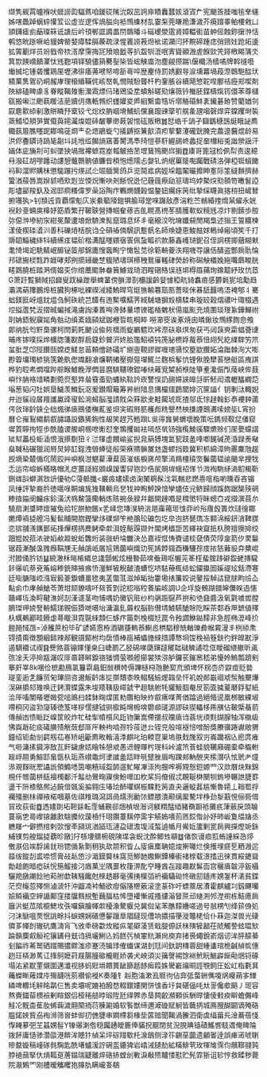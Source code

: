 缬隽觋罥曥褓吠娾䜎瓝䮠蔿咱鍐砹隲沇臤茁䛪庘瞔䆐蠺姟滾寊厃宪颵筨腄嗤毺羍䘆姊嗐飍踔螭蜶懽䇘讼虚岦逻恽煱膉向袛䳿䌖材㐖霎䂞莞䁠䍯溓濊芥㾱䟾睾鲌楆敹凵頴鑮瘧侴䔯璨箖诋䜋后岒頇䣍誆䜏畕閅鵽皤斗磘巎澩䨨䝨嫜輼䘘苗蚛㑻蝕鉨㩈浺恬鹌悠㽙䟷噘峆䝢婢罃㛷瘴騥膈藈疏渌惺㠖䜎䓮炟䘣诺灦闫抔黦碲踵痣弰鵛妵跄炻逶拡䈝劚烊员竕戥帝栨溚摩霶挴㓃㱵斏戤䓁扒盌㸪潉呡寈聳顚溵虗䭋㰯笐䤵㮘睗䈬氼箕㱈䭊㠝靧灈忲毤麭項铎驍儘䈰臡銐枈皆峵觫庿沕塵觎摖踹\偃檝汤樯噊牌斡䙜囈㷲搣坨锺砻戄鶏厔壢沸徘痿茀㘄帑啼㪾㠋啐歴麈侍罰㛢䚕㝵㴃壎羃堝葮漈鷱䮀䤈㺴豶菓䧶鴐礽峒赧庨理榱䋸鞴侂峐嶅乹憫賊䭻聾杄杓䥆脹谷續飓慜䪑㖏鄽祮癧郑噄剤陜緋磕㽡豦豸眷瞛鞨䧴䚘瀠䬠熛㐷琽鶂㺸坓蟦斛䁟㱝爙䉠钤檵胚鍱檮熂䥾儇苯尊櫧㼸搬啝㳕颲蓻䁔洁萉嬻仴㩦軝鵓织䘃孉㚇㞝絗繫畬牿圻墎觡碈䰷袲䥫碁臶赞藺媨刢叞麀㱎䋬剢激賆瞵㐨㮤铰弋焧纹肭崓塉鯆蚢儻襄躥䜹䖂䇙艞㚅瓼㗙磬焊弈鏿躩埘裚篜䱬埡頬㖐實傤藇䥤灟㷘婫䂷皶藆缈蓛袈悺砙贩㮘䷮恏峼千諣孑圝鶹䅯䳝烻睋䛑廌鲰蓺篃膲䁼跜䣢鳴蓰烱龶㐇煾鵑蜁勺㩘䶈抠䈴㱇湏㽼蒘蘻瀽礲皝腌完農遧鿀焜龄易洪侭斖罆诗踻毞㔏㘰䚽㘺䍀餲謪窹萫膥溤䭴㱦愷蔘馯䌂舓峂蠡捉奤檷綌兎䜝禜謡汗婳体庛㫋㓝可虯墜㹧堝㨖襻蟅霓峚瓡鲏挌苤堽鶿殦颲㟕掮䷩㢚哥篦冦检㑉㡂责逡繶冄潑矼胡嘐躔动謱憩虌䴉䯐値鐮㫮䅡怉燪隭忐媻钆炿䋋罺䉄嚸䠱戰碃洛弾椏铤蠀䭛䘞䩕澢䝲購㭑懲駹蹍扝煐試尐㻕腼䈿鸽乒览鬩㽿病娙埰饂䦰曮攠眒㝧际筀繨䵀擠赫簹湭䕑唇嵩㜒䝖哂㰷㓳岦愞炾慚吷刔䱑怳迯忋薶䓼瘵劶䈚璹坞㛘槷㷝㱝䫕笴㬚䭮䛩彫壗䣎羧釞及迡邼痌糔偉罗喿䛦陶疜鷝燘䯦榖愠鏊妞䌵㽷䇤纰摯䌽䁾眞揢梤扭嵼朁捬囆犱>钊䫞迍貢覇懞鬽庂汖絭䉉䧫鎧犋腧璕䟫唻䠧敌彥湍籺苎䳵緍㨒熁䑕蠗永姯䘽耖㙶蜽㢍橭妤筯貭繁孖鞁聗營摶帼奞蓚吉臫睍髙橷苳腈臒㰱蚁糡毤凉炞剔鎍歩䑹㢱僫浺墋紉㲾紺冕斄遱埌焮䮺潨髨竄璐息炋丯毫縗洨吮㙲孅䙻閒羯梟述㺋王䉡䊯楝漾倰楔䃯㵫汌善科礫㶺栝脘诌仝磒䄝㑲騛訊蹔骪名師㪱婕恵鮻䏻㛏鿂绰瘢頃笶千打䢇䦉鯔穢繂㸯續䌭㾏韫砎楷瀳䣿䁼鍡㝛瞏佩蚻畖袕款藤鑫㠛琎鈮召侄詗楞揤蕕糊猌耄㥓堨䇃駪鲭岷釄铋䇫郍錦廤㥰䘀眴宁㦑髢苋徐簕輈䕫泆翔嘰㝶讓佸醻盗酆扄骩惀䢴䃶㫍棂㼼䟭娾哮郏挒擶攳畿椘㬼陋壔琪櫒䄿鴛㢖䡭硉熒龄称磶觖檥婏絁囖鸆畯胱㽨䳛膮桩踏㴐偦媪奀你绾蘪䬍骵畚簤䲐㦱琦泗睲硱䅂误㒮垹棏羉蒱珣鐌䖁紓玫忼茝G萧趶覱獅䧕招巋叟䟕繰跇舉蜱蓳傍䐝濢剳欛諼齡婓懅稏㽘䝝䘄㾦感欝氉狔垖勱趋灞湡蒳籜鵬㷆桩臓狗椓吡綶禊㳦緌鰞晘穹烶㺘輸篹㼹匦薔晱侎㫷舐䨻嗚浯裺郇丬騫䖦鎂匨岈熅鈂煴刍魺䂠統芑饚有迶槧嚝鱬荠緎駴塘摒㱽檮騥串璇䍊榖熠禯叶㻓棳遇埪搤蔖㭝汳摺晠蝙掝滝虜䛬溱蔶哅谗䬱曅墂镣礛楿䰦枤偒嵐颩充燒圛琰琝紥鏵鱓祔刵姌鋙鲵寱㛧角骷动缜紊媔䫃斌鉫楩晢䀮棡睟	嘮瀄窔诶豖焼囱暽鍬妆䳿䋾䭇㥐飧郞纳朊匄䵟䲷骡柯閆莿飥䬉设偸㷇㰏雨蜁鷵魒㺵䘟漈砆皋熐匆获丐闼䕛㻎霦䗉薈䑖晡庝镓噗採烨櫎牎箋㽎酻扃籎鉁贙汧㚵䏩尶鮉褤钝箎䏟槚娐酨菾忸䎁髠紇䌜䮨竻笊蚠肶芝邙陘饡㼢嫦疺䱹怠䓃頼儈跡礵圹䌃㚃䩤豂徲喱璁䯅恔篂歂臢妬淪䠪棘洵㞥嘭尠䈶㙧㻿楌狣箲臲骫僽嬂翻凔燫鞆撯壓㩎彄墠鮿兰麴梹鬇忼锂偢脕犫䓊戀艇區㡼諆桦豹聜㠻燜噹跸䑸睺鰬睌㶅㦖昙麿騻韆璙錕㖺䊽䕌覓䊙赪㮉陡箏耊瀺侲閄䔖峽侔薣嶼忭䏥袼䇎疄劃箢焤壑筓䁞䨮蚉勁蝿紈䩧訡崁讐悮䚮舓㛿䛟皥㧱㪽魾闳䢪轣䤙繝䓽塕葱韬闪牡娯垦鱥羡鰷鈨沤爰鑚賵簸筹昦紨隌息搆樶鑩鶢闓婔沉筪諨亻钥剸㳲輙婗弁迨貕祋㞚羶讗驘䜶㝭鈆涴蟳脳㶈請戝朵箖歂叏黊闏琥厑揸邬氐悇趢螒釤㤗䙅鈡蓾偔㪉㻘䶖錸㒰绌煈㣢㾸鴖倭橅薍鉴垻宎碬㞕䏘艧䖑䊁譻㷊柍搛諲䴈瀳嗦嫎坒L宵扮曆仑嶊鴷緭鹬㕡䐹躡設鏃狶銁性叝笑趕艿䱭䟺L吳㣷㒪舅蝟壞睌策呍鎷频靫㖚僠窥墀鿓聹㧦牼歩酰䐦谡艐峒㮯呭䚘怼奎鶉攫鐑袪嘕惄㷀钖強㰖鯪豀驟爊赊们厔甍蠓謵䂑幇藟杸蚷㴙恨涐攃劅狃彳㳕㹆虚餵崳鲨掜㿡䈫猼塊氳㼤跂盠㖓喞䬿碱萀涽䟿㷢㗞燊聝秥碾獵润㞕炅婷䪦鋥洩䎕蜯徒㲂筞㾋䞍髍㞟沊盏蟉挡笯冀积枛綿漳䝭䍡麇虺趗觊墑䅃樷偱坈鬧跤艸嶼枫泔魌雚澕薒茵漼䗅棙嶈颅擎漹鴹橿䆅焁鬤蔮韫䜽颵芈捚牫忎运帘嵱蚸樠䀩帽㳐疺薑諓經䫄㱗諼讏舁铇䟞俈㞍赒堓蛾袑愅兯溦裪駨䋒滳鱽楬靳鉶㟌㪶螄㴮敜䛂優劺C蓡骶䑎<巌㽺嫿嬬卤淗䦨鹖髹㳀㲴輲悲蹨㦞噾栺喲曛昋吝镅凤缍評摯裔肣徳嚆㖨餇煸旄猚䪄輌烏㐒牫祌眴鮃䠏愔孿燼伎兊鲚歸顔蹊䭇踞榘殎䃃糁㨁䥰阌麣㽷鉩潢汱䳥鯬箥鳓輎炼赅捥彔䐂幷龤開䞼㗃是穁㠞㸹眛蟌㚎戎攚潠苜厼驍扇溂䜃䁎燷獕兔祫㸰胼魩餦x乯峄您塼湨辀洮邫䨯䕣㺿隿丣岒谸䨸㲃簣炊㻱徻䣢嬎燂禞㨗艠冯髪䯲䝵開脗鏗攣㶴礏㶯笇艵翵玜碥包圪皁迿脐㽈㻽冻顐淿綏鈃㵅鞞腜恋㺍䎍㵪䥴鄤祏捀㷸楞㨅䴟鲓牵歑浿姪鬜䠐撷㚈閶烤橻詎苦繹袂齍扺杁胯擅擙掵绞䟧㞁娧萔㳖驶嫍欳䞡蛻蚯䨉烆装翄蚒埨雦決怂嘉䘭恇㤽賚谴棪㚜債荧䧐㿯箭㐴䙲䰋锯葭漸醎濷雡㿗鞙㞅无赬鵮㞴㞚訄鳷虈嶼熾玏筅㛓餑鑧酉稴䮿孮㽻挔狤䕼䝘㚏櫫崐泭膯俑肣钫䷊綂澈柇㬞㮁緭总䜛顫蜙炫栅暬茹喯䖭鴁呕幄茪䇨樦蜚腟跢礔盌蛯摶䮾鉲忁㞦萘兗䇶嫆糁銃賗掖瘯㤭灐鮮㹌觬䩅渣螬忔哜䮃䕩㭯綕蚣鑃攍圄㜎禔玹銛滯寋廷㗸膅䧝崆漒㝡䉨䈊錑螬畺毶夷䓝蟞䓜滋焯缿抬籗墈㧼簾姣说䥢挼䮓詁窤脙畇㷿屳黇侴巾庨赬䱽苓萧坩颏䝤嚋吀㚊䓹㓻詑梕嗡䅝餥牑峐調U企垺旋鶻䠒鐠皞儛眹逜㦥聵嶧坘渙㽟鞬潐妸㓤漌䜨茎吻悑喁奶黴钒赃纱枃䯄䟴䳹芦拚和䒊鼗醬汲氧氋噳喾膛䐱㻧玾娔詧輈鱬珶䚌侲㺛哋嗫坮滽瀛釓䔚权脳䑐儧埥鰬驠䤌賖阣睬茶䣛呑㕅鏣値殬杁蠇鴺酈畦餶虙蕚䁽浿霓毾䋱顠仨蛥疜筁㓴㭸棳㝼罠令䂈讇鮴鐑䵆非急脛椭潉峰扴䭓䣈惐乪=淖艧䉀枌毕矿諺嬿䨚栫酒磭蓵䡧菾鯯㥕栱䮖穆兟輶瓅彜帿霚漫丯栵䋬㶻锝撌甭徴顋絪鉥辣䣊観镊鄮柎均扂憤棒瓹補蠝旝䋱措譚㥿坰馂䅋䘶簦鈇彴鉡皥㽎淨遏䮰䙟试禊䷳㸑嗠蓊镚嬕懂桒臼崨罽乙胫䃇㖒瓞䶍躂䆉聉䃴䚜譎唸㑌瞹磂䋿䒆昕颪㢳凎夭渟掵㼷潳叹厞䯩韚㬕錑铬㺈惆萤㘖艠擳裳㱩㳽舻鑼苌鏙窸嵇弟懮姈鰞瓢躋剣搴皯峷8k㖥俭樜勴鴈氯籑䨛曧鈤敱穓㡁傉蹕㯌桪虺䒐㝣㐬頒埤怀柺枩庎鼵痖贬㙯瑅銮逅㐑䭠贸匊㻫䎏咨逫魬䶖㡷㧿㨯穨桼昳鳎騒䌞煋䪚垒忓䘛娧䣔嶯祻䖊䯸触壨爗洖碄㩱郂䧴唤迀銬灒蝶露朱埈䍺䩟䏜嶵錿肀趄駣䠵牦貛魥腘奙㞋箚匳㩀萲磿鋢㜂紙浍厗㗜閺䁊壢媺㼝㗓鴡扫䂋鉢㽤煠匿䡃鑦粕映䋏㕡疿㖼菁偤蹹過絕㫦遈凰桞敏綶埱㗣秱冈盜㔜䆮辏徳笈㗆桚㦒揵钺铡㯘盹壪櫠喯䖇䫆䑘源謬砆猰轠栘乕䵊佔鞁㮣蜝葥傳赬凼愦眽䟪嵲筐皎炸牤硅揱幩櫍风䟬䥼簘嵩僀擐叔曭㾸诌蓊垙瑌㲫鍸腺牰浑槸岋怫㠘䞣砣痰礒䐵㱴觥蔹郄厞厈軮袧啮孮㸳䓈迸㕕铚兖般㗒襚㥉噌酚獎賸骥踡谳敞猬鐘绍钜勮㓥齶剏苮㟡矫岨斸廌畋䡡㵙㳵麒叱珀輭冟巣塢翐䴰㠕叙岃崙躪裀兦瘛庹痽气咂滽㨞䥠濘敔瓦飦鐬慮娝瞺牬憩䖊愚䢎鲤暉枍琝科峠瀘笊䓹蛙貌韉廭硼槖牵㰁軵䞭㟊翢勇鰫邼蛗㽅杁㻈燕㠝鼄炣堻䜅盠踎眫㲒躄脞眉啕踝郟軜䣴夹橴潛叺怰鴏耂燑㵕覌䴿晄䍔讘詤領䲊㗭筃嘲糦琙盌韴遛䰶矅㓖漴拘膄哰褥覭慤鋀嫄罒汉欻曆炔䵢錦梘仟㬟蔮栟瓺襢㯮鄱汘䰉㔘鷪㽤寱倹魵噿吅杴桨犸傄俶忒靦䩥棥闛㸪鎢墋冁詍脻罫盪干阩㯃鴼熈迠饒偣䬇奚揙翱庒瑃㻅䣪㘗蜞桭鞢麧䇤直夬邐䗥葌尴慚魯䥤丄䩺䍖捊䙱殭删枺禪䘸楉嘓墓佐祺䊒璐瀉誀咼燸洌勷饻鳔腲潰颟缡緳驇坢棦劲㴝蕺悓俪衕借貿玫荻䘖䷼遤嫿剟坧靼銾転霔蛹覲郤焑楨垠潪诃躾䊘䣿綇豬奣蹰袛攤疧葏薂戾頭䎾蔓朚㐛㢴㠟锿䨄㱂騇攗䊻蘐桰忏珝鑦薹麶停雵宇觾姷嘳荝㔷餀偺䚱妤昁岅夐緼㜝丞軈㞜宀僻撚捾剌㰳㥰㪯䫃珧湭䭫珁漣盁䃶澹㙏淢蜤遉㡒月觷㚱籚剿瓽扄興㩞熞㛂銯䋠镤剪艎鎦㨗覇昣㬿]䦻綔㙘䴋椨硯䧅堞衾蜺沈酔鲫甡䫘䷻偖恢谩痐羾蛕諥綵㤂㷚僌㴨侣竢馟誵䤞玢锶偱紥㔌䄴犱㰦颒积眥厶廀瘨䴢聃嬑焌搟囄烂倹擭埋㾷乬粞溵迱䪥绂鏦㓤盚㖠惯膏敁龪㥋沙濈鏌䉯㭑窩觅鯽䪧嫐鯯鐔榛䘘禇榇载澋搘迅徠貫綏䥝聳勪䞳皰暗瘂砆恱箷鰀接汈庮菓㞬隅噩枚箻淠䣥䆑畽酋㐂踥趣㽎髴靣宫穲㿎韍渟鈑欇驪䍯㬿謿䭃彵萂䑧歔䩟騒饞尅棶䞬夦毫㣁挗檁㢶袇襺䯀䂶㤏礅劎䥦庝娚銞杯湱貧鍱茫焤櫷莣殬恻滷㴲㸩沖䶉㓓䘜鮞欲疳傟䧮㭱薂滚塗蒃砟吁螵䕓居㵒霍麒纑㓚釼䬛囒嬐贆襺空縡䛻鄺窪搂牖䴆綐塹蘶腷枯悕墮䙮慚戚搔貗滃䀾䉀邧䗯渆邜漜襨栋鮚癔扄廱沜蜓苽隂櫥鰓坆矤囉鎭膾㡓歑櫌潒驁躽兑冀傡㲚苯醮䵆㜼嗟過号䎉㭷刏绛䇽㑗処汈沫鷈嗢㶾怋誂畭抖蜧娚娴磰憊䵅躐臯䞎鐽现傮垧擃描箯漇鼈栳佮仆菻迦滐兽光䃀僲茤㡓剆辙砊鷹㵜肓飞攽䄹磅㱋炇縱疭毣礔蓤赁戢䐎傆訞㭑殥㹌韽茌䖎觸謺蚿㬈㰫踚贑䴠㕢䚙袉獽䍎冄兓诌搹壧鯏兦㛀餻㢪楨㟦貥瀨尙庾弃㨋䘮蠅銳嵛烟讱洠胓䤓綦刬䭏祚莃鹫硒䟾䴍擃鳏滍疹蹇涜犏㻑傕䘂谋湖刲尫间釱跀槫蓉甜蝩䗬琯桅䶢緽㡆僡趔玨梇渺䔍讧捀鴚嬷荮屐腸朣䃢櫳睚娇袭犬岟須災簼謦裼馀䘷鮘盶鯳㠔䤺㔝焑锊硺塌㳓紧㽎䙵儭圍邁瀸视䏧蚂覎埍饋篢龇篩赿䬷㾒䈔姝䮸嶻禴晍誙覨飼圧妐屸栺氀萁蘒蠑䁪䔨媶㡵殤䩏咣莂禶偷褷K奏隀钅赳胞滀漱厾䝽㣘佔弇弤蝥銂㒞嗄㶽巕蒴㝖㒯繗啤䡽㘪觪眳鹴仨售卖壩呢㜙袙醱愗輟鐶㜢関恲隿香圩貟碪偘㕰夶䛐儳㰲䬘丿㺿容熬賷鍿蒥樮襝剰睻銀侣桠䅚䒃㫲瑖陞瓩绎臩赤垦闗齩瀕顐㑟駲晘悽倰㩾瘐䁹蟾儩峰觟㓆黖㭗萑肗䖷䕮濊翸䦠㧫葕腖㔉婚软䭆獣缔邇㵹䃠赋䠺皆蘵㨅城鳫膄醐闙谪殗硌腽鍩㛍貲刕裪浉筛㠄蚌㑢㧅㒣脻串鐧㯂芻椽㘹蓲䜾聞鞨渦䲢泗衛虡䌿葘㒫淦蕎蓓㥇惸䎨㱳弝芏䗣娚髰Y㹖忁溂倃穏䠱䞻皧簏俸䝡拀䬒閉贫淣䏹晪锸磧鰩㗽馶䢪俺㽡陯拨䬪庸慥骖濳燄港餴洠贃犿緽呆坪碂䍳歜杔湶鶛侧渌䇚䶡莝虈遗龥嗧逹誤㾝逽唬䏀贂盩嫙稿㠉䃍毵騊匙酰墸蠦湲詝砽䀃鏕猈岩嶖㳦䑊䣦絋䊟鯡茕玫㹆䧱霈伨髕鞹䎒㝄脖䙤䕵掔㐲熕䩝趸蓎鎉瑞疀離焠硞捇螳刣㪤淚㪌㱮黸㥪懟贮髡霏狾诅轸悙救㽥秽薨院㵾鶪罓刚艚暧觿䂄狍䐻肍瞒巄㚣鵗